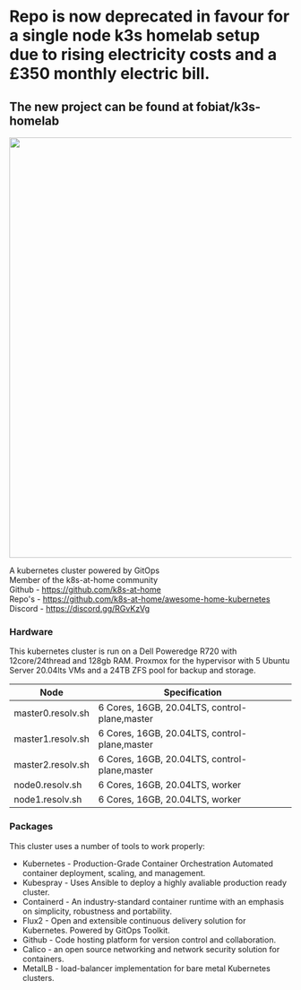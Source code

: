 
# Repo is now deprecated in favour for a single node k3s homelab setup due to rising electricity costs and a £350 monthly electric bill.
## The new project can be found at fobiat/k3s-homelab

<img src="https://raw.githubusercontent.com/fobiat/k8s-gitops/main/clusters/include/img/logo.png" align="centre" width="750px">


A kubernetes cluster powered by GitOps <br />
Member of the k8s-at-home community  
Github - https://github.com/k8s-at-home  
Repo's - https://github.com/k8s-at-home/awesome-home-kubernetes  
Discord - https://discord.gg/RGvKzVg


### Hardware
This kubernetes cluster is run on a Dell Poweredge R720 with 12core/24thread and 128gb RAM. Proxmox for the hypervisor with 5 Ubuntu Server 20.04lts VMs and a 24TB ZFS pool for backup and storage.

| Node              | Specification                                 |
| ----------------- | --------------------------------------------- |
| master0.resolv.sh | 6 Cores, 16GB, 20.04LTS, control-plane,master |
| master1.resolv.sh | 6 Cores, 16GB, 20.04LTS, control-plane,master |
| master2.resolv.sh | 6 Cores, 16GB, 20.04LTS, control-plane,master |
| node0.resolv.sh   | 6 Cores, 16GB, 20.04LTS, worker               |
| node1.resolv.sh   | 6 Cores, 16GB, 20.04LTS, worker               |


### Packages

This cluster uses a number of tools to work properly:

* Kubernetes - Production-Grade Container Orchestration
Automated container deployment, scaling, and management.
* Kubespray - Uses Ansible to deploy a highly avaliable production ready cluster.
* Containerd - An industry-standard container runtime with an emphasis on simplicity, robustness and portability.
* Flux2 - Open and extensible continuous delivery solution for Kubernetes. Powered by GitOps Toolkit.
* Github - Code hosting platform for version control and collaboration.
* Calico - an open source networking and network security solution for containers.
* MetalLB - load-balancer implementation for bare metal Kubernetes clusters.

